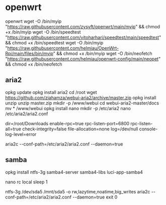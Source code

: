 # openwrt
openwrt
wget -O /bin/myip "https://raw.githubusercontent.com/zysyft/openwrt/main/myip" && chmod +x /bin/myip
wget -O /bin/speedtest "https://raw.githubusercontent.com/vitoharhari/speedtest/main/speedtest" && chmod +x /bin/speedtest
wget -O /bin/myip "https://raw.githubusercontent.com/helmiau/OpenWrt-Rpi/main/files/bin/myip" && chmod +x /bin/myip
wget -O /bin/neofetch "https://raw.githubusercontent.com/helmiau/openwrt-config/main/neopet" && chmod +x /bin/neofetch

## aria2

opkg update
opkg install aria2
cd /root
wget https://github.com/ziahamza/webui-aria2/archive/master.zip
opkg install unzip
unzip master.zip
mkdir -p /www/webui
cd webui-aria2-master/docs
mv * /www/webui
opkg install nano
mkdir -p /etc/aria2
nano /etc/aria2/aria2.conf

dir=/root/Downloads
enable-rpc=true
rpc-listen-port=6800
rpc-listen-all=true
check-integrity=false
file-allocation=none
log=/dev/null
console-log-level=error

aria2c --conf-path=/etc/aria2/aria2.conf --daemon=true

## samba

opkg install ntfs-3g samba4-server samba4-libs luci-app-samba4

nano rc local
sleep 1

ntfs-3g /dev/sda5 /mnt/sda5 -o rw,lazytime,noatime,big_writes
aria2c --conf-path=/etc/aria2/aria2.conf --daemon=true
exit 0
